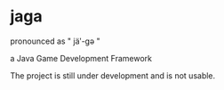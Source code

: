 # jaga
pronounced as " jäʹ-gə "

a Java Game Development Framework


The project is still under development and is not usable.
